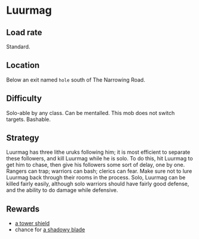 # Luurmag

## Load rate

Standard.

## Location

Below an exit named `hole` south of The Narrowing Road.

## Difficulty

Solo-able by any class. Can be mentalled. This mob does not switch targets.
Bashable.

## Strategy

Luurmag has three lithe uruks following him; it is most efficient to separate
these followers, and kill Luurmag while he is solo. To do this, hit Luurmag to
get him to chase, then give his followers some sort of delay, one by one.
Rangers can trap; warriors can bash; clerics can fear. Make sure not to lure
Luurmag back through their rooms in the process. Solo, Luurmag can be killed
fairly easily, although solo warriors should have fairly good defense, and the
ability to do damage while defensive.

## Rewards

* [a tower shield](/items/shields.md#a-tower-shield)
* chance for [a shadowy blade](/items/weapons.md#a-shadowy-blade)
